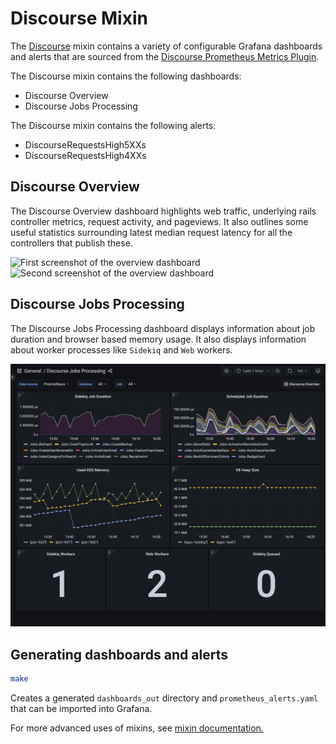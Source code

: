 # Discourse Mixin

The [Discourse](https://meta.discourse.org/) mixin contains a variety of configurable Grafana dashboards and alerts that are sourced from the [Discourse Prometheus Metrics Plugin](https://github.com/discourse/discourse-prometheus).

The Discourse mixin contains the following dashboards:

- Discourse Overview
- Discourse Jobs Processing

The Discourse mixin contains the following alerts:

- DiscourseRequestsHigh5XXs
- DiscourseRequestsHigh4XXs

## Discourse Overview

The Discourse Overview dashboard highlights web traffic, underlying rails controller metrics, request activity, and pageviews. It also outlines some useful statistics surrounding latest median request latency for all the controllers that publish these.

![First screenshot of the overview dashboard](images/discourse_overview.01.png)
![Second screenshot of the overview dashboard](images/discourse_overview.02.png)

## Discourse Jobs Processing

The Discourse Jobs Processing dashboard displays information about job duration and browser based memory usage. It also displays information about worker processes like `Sidekiq` and `Web` workers.

![Screenshot of the jobs processing dashboard](images/discourse_jobs.0.png)

## Generating dashboards and alerts

```bash
make
```

Creates a generated `dashboards_out` directory and `prometheus_alerts.yaml` that can be imported into Grafana.

For more advanced uses of mixins, see [mixin documentation.](
https://github.com/monitoring-mixins/docs)
